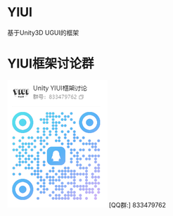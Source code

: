 # YIUI
基于Unity3D UGUI的框架



# YIUI框架讨论群
![二维码](https://github.com/LiShengYang-yiyi/YIUI/blob/main/Readme/YIUI框架讨论群二维码.png)
[QQ群:] 833479762
